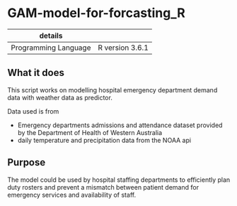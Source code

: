 # GAM-model-for-forcasting_R


|details| |
|-----|-----|
|Programming Language| R version 3.6.1|

## What it does
This script works on modelling hospital emergency department demand data with weather data as predictor.

Data used is from
-  Emergency departments admissions and attendance dataset provided by the Department of Health of Western Australia
- daily temperature and precipitation data from the NOAA api

## Purpose

The model could be used by hospital staffing departments to efficiently plan duty rosters and prevent a 
mismatch between patient demand for emergency services and availability of staff.